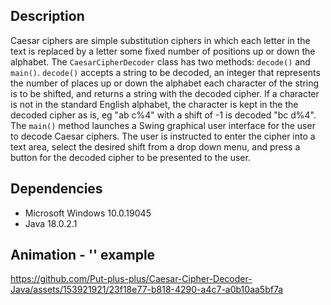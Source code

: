 ## Description 
Caesar ciphers are simple substitution ciphers in which each letter in the text is replaced by a letter some fixed number of positions up or down the alphabet. The `CaesarCipherDecoder` class has two methods: `decode()` and `main()`. `decode()` accepts a string to be decoded, an integer that represents the number of places up or down the alphabet each character of the string is to be shifted, and returns a string with the decoded cipher. If a character is not in the standard English alphabet, the character is kept in the the decoded cipher as is, eg "ab c%4" with a shift of -1 is decoded "bc d%4". The `main()` method launches a Swing graphical user interface for the user to decode Caesar ciphers. The user is instructed to enter the cipher into a text area, select the desired shift from a drop down menu, and press a button for the decoded cipher to be presented to the user. 


## Dependencies
* Microsoft Windows 10.0.19045
* Java 18.0.2.1


## Animation - '' example
https://github.com/Put-plus-plus/Caesar-Cipher-Decoder-Java/assets/153921921/23f18e77-b818-4290-a4c7-a0b10aa5bf7a

